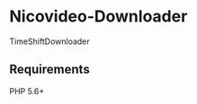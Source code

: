 Nicovideo-Downloader
================================

TimeShiftDownloader

Requirements
------------

PHP 5.6+
